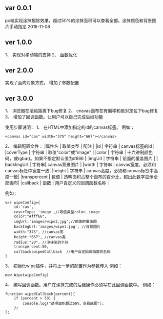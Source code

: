 ﻿## var 0.0.1 ##
pc端实现涂抹擦除效果，超过50%的涂抹面积可以查看全部。涂抹颜色和背景图片手动指定.2018-11-08
## ver 1.0.0 ##
1、 实现对移动端的支持
2、 函数优化
## ver 2.0.0 ##
实现了面向对象方式，
增加了参数配置
## ver 3.0.0 ##
1、 浏览器在滚动距离下bug修复
2、 cnavas画布在有偏移和绝对定位下bug修复
3、 增加了回调函数。让用户可以自己完成后继功能

使用步骤说明：
1、 在HTML中添加指定的id的canvas标签。
例如：
``` 
<canvas id="cas" width="375" height="667"></canvas>
 ```
2、 编辑配置文件：
|属性名 | 取值类型 | 配注 |
|id | 字符串 | canvas标签的id |
|coverType | 字符串 | 取值"color"或"image" |
|color | 字符串 | 十六进制颜色码，或rgba()。如果不指定默认值为#666 |
|imgUrl | 字符串 | 前面的覆盖图片 |
| backImgUrl | 字符串| canvas背景图片 |
|width | 字符串 | canvas宽度，必须和canvas标签中宽度一致|
|height | 字符串 | canvas高度，必须和canvas标签中高度一致|
|transpercent | 数值 | 透明面积占整个画布的百分比，超出此数字显示全部画布|
|callback | 函数 | 用户自定义的回调函数名称 |

例如：
``` 
var wipeConfig={
	id:'cas',
	coverType: 'image',//取值类型color、image
	color:"#fff66",
	imgUrl:'images/wipe2.jpg',//前面的覆盖图
	backImgUrl:'images/wipe1.jpg', //背景图片
	width:"375", //canvas宽
	height:"667", //canvas高
	radius:"20", //涂抹笔的半径
	transpercent:50,
	callback:wipedCallback	//用户自定回调函数的名称
}
 ```3、 初始化wipe插件，并将上一步的配置作为参数传入例如：``` 
new Wipe(wipeConfig)
 ```4、 编写回调函数。用户在涂抹完成的后继操作必须写在此回调函数中。例如：``` 
function wipedCallback(percent){	if (percent > 50) {		console.log("透明面积超过50%，查看底图");	};};
 ```